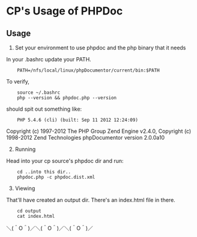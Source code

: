 # CP's Usage of PHPDoc

## Usage

1. Set your environment to use phpdoc and the php binary that it needs

In your .bashrc update your PATH.

        PATH=/nfs/local/linux/phpDocumentor/current/bin:$PATH

To verify,

        source ~/.bashrc
        php --version && phpdoc.php --version

should spit out something like:

        PHP 5.4.6 (cli) (built: Sep 11 2012 12:24:09) 
Copyright (c) 1997-2012 The PHP Group
Zend Engine v2.4.0, Copyright (c) 1998-2012 Zend Technologies
phpDocumentor version 2.0.0a10

2. Running

Head into your cp source's phpdoc dir and run:

        cd ..into this dir..
        phpdoc.php -c phpdoc.dist.xml

3. Viewing

That'll have created an output dir. There's an index.html file in there.

        cd output
        cat index.html

＼(＾O＾)／＼(＾O＾)／＼(＾O＾)／
